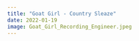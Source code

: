 ```yaml
---
title: "Goat Girl - Country Sleaze"
date: 2022-01-19
image: Goat_Girl_Recording_Engineer.jpeg
---
```

